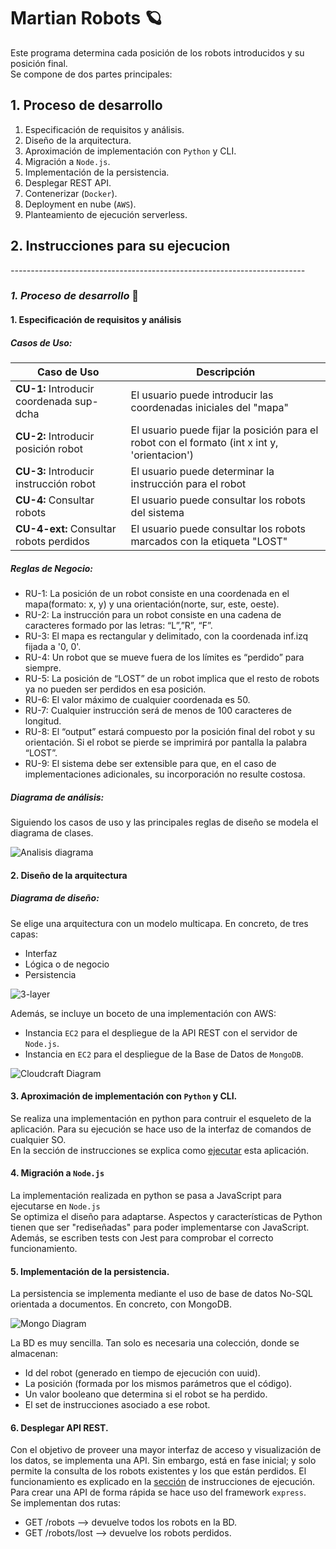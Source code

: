 # Martian Robots 🪐

Este programa determina cada posición de los robots introducidos y su posición final.  
Se compone de dos partes principales:
## 1. Proceso de desarrollo

1. Especificación de requisitos y análisis.
2. Diseño de la arquitectura.
3. Aproximación de implementación con `Python` y CLI.
4. Migración a `Node.js`.
5. Implementación de la persistencia.
6. Desplegar REST API.
7. Contenerizar (`Docker`).
8. Deployment en nube (`AWS`).
9. Planteamiento de ejecución serverless.

## 2. Instrucciones para su ejecucion

*-------------------------------------------------------------------------*

### *1. Proceso de desarrollo* 🧰

#### 1. Especificación de requisitos y análisis
##### **Casos de Uso:**

| Caso de Uso | Descripción |
| ------------- | ------------- |
| **CU-1:** Introducir coordenada sup-dcha  | El usuario puede introducir las coordenadas iniciales del "mapa" |
| **CU-2:** Introducir posición robot | El usuario puede fijar la posición para el robot con el formato (int x int y, 'orientacion') |
| **CU-3:** Introducir instrucción robot | El usuario puede determinar la instrucción para el robot |
| **CU-4:** Consultar robots | El usuario puede consultar los robots del sistema |
| **CU-4-ext:** Consultar robots perdidos | El usuario puede consultar los robots marcados con la etiqueta "LOST" |

##### **Reglas de Negocio:**

- RU-1: La posición de un robot consiste en una coordenada en el mapa(formato: x, y) y una orientación(norte, sur, este, oeste).
- RU-2: La instrucción para un robot consiste en una cadena de caracteres formado por las letras: “L”,”R”, “F”.
- RU-3: El mapa es rectangular y delimitado, con la coordenada inf.izq fijada a '0, 0'.
- RU-4: Un robot que se mueve fuera de los límites es “perdido” para siempre.
- RU-5: La posición de “LOST” de un robot implica que el resto de robots ya no pueden ser perdidos en esa posición.
- RU-6: El valor máximo de cualquier coordenada es 50.
- RU-7: Cualquier instrucción será de menos de 100 caracteres de longitud.
- RU-8: El “output” estará compuesto por la posición final del robot y su orientación. Si el robot se pierde se imprimirá por pantalla la palabra “LOST”.
- RU-9: El sistema debe ser extensible para que, en el caso de implementaciones adicionales, su incorporación no resulte costosa.


##### Diagrama de análisis:
 
Siguiendo los casos de uso y las principales reglas de diseño se modela el diagrama de clases.  
  

![Analisis diagrama](diagramas\Analisis\clases.jpg "Analisis diagrma")   

#### 2. Diseño de la arquitectura
##### Diagrama de diseño:

Se elige una arquitectura con un modelo multicapa. En concreto, de tres capas:

- Interfaz
- Lógica o de negocio
- Persistencia

![3-layer](diagramas\Disenyo\3-capas.png "3-layer")

Además, se incluye un boceto de una implementación con AWS:
- Instancia `EC2` para el despliegue de la API REST con el servidor de `Node.js`.
- Instancia en `EC2` para el despliegue de la Base de Datos de `MongoDB`.

![Cloudcraft Diagram](diagramas\Disenyo\MartianRobots_AWS.png "Cloudcraft Diagram")



#### 3. Aproximación de implementación con `Python` y CLI.

Se realiza una implementación en python para contruir el esqueleto de la aplicación. Para su ejecución se hace uso de la interfaz de comandos de cualquier SO.  
En la sección de instrucciones se explica como [ejecutar](#2-instrucciones-para-su-ejecucion) esta aplicación.

#### 4. Migración a `Node.js`

La implementación realizada en python se pasa a JavaScript para ejecutarse en `Node.js`  
Se optimiza el diseño para adaptarse. Aspectos y características de Python tienen que ser "rediseñadas" para poder implementarse con JavaScript.  
Además, se escriben tests con Jest para comprobar el correcto funcionamiento.

#### 5. Implementación de la persistencia.

La persistencia se implementa mediante el uso de base de datos No-SQL orientada a documentos. En concreto, con MongoDB.

![Mongo Diagram](diagramas\database\database.png "Mongo Diagram")  
  
La BD es muy sencilla. Tan solo es necesaria una colección, donde se almacenan:
- Id del robot (generado en tiempo de ejecución con uuid).
- La posición (formada por los mismos parámetros que el código).
- Un valor booleano que determina si el robot se ha perdido.
- El set de instrucciones asociado a ese robot.

#### 6. Desplegar API REST.

Con el objetivo de proveer una mayor interfaz de acceso y visualización de los datos, se implementa una API. Sin embargo, está en fase inicial; y solo permite la consulta de los robots existentes y los que están perdidos. El funcionamiento es explicado en la [sección](#2-instrucciones-para-su-ejecucion) de instrucciones de ejecución.  
Para crear una API de forma rápida se hace uso del framework `express`.  
Se implementan dos rutas:
- GET /robots --> devuelve todos los robots en la BD.
- GET /robots/lost --> devuelve los robots perdidos. 
